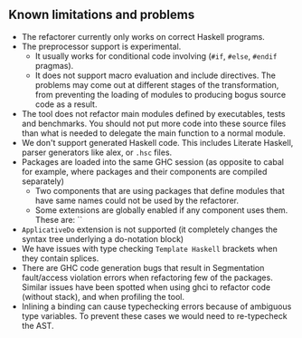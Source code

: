 ## Known limitations and problems

  - The refactorer currently only works on correct Haskell programs.
  - The preprocessor support is experimental.
    - It usually works for conditional code involving (`#if`, `#else`, `#endif` pragmas).
    - It does not support macro evaluation and include directives. The problems may come out at different stages of the transformation, from preventing the loading of modules to producing bogus source code as a result.
  - The tool does not refactor main modules defined by executables, tests and benchmarks. You should not put more code into these source files than what is needed to delegate the main function to a normal module.
  - We don't support generated Haskell code. This includes Literate Haskell, parser generators like alex, or `.hsc` files.
  - Packages are loaded into the same GHC session (as opposite to cabal for example, where packages and their components are compiled separately)
    - Two components that are using packages that define modules that have same names could not be used by the refactorer.
    - Some extensions are globally enabled if any component uses them. These are: ``
  - `ApplicativeDo` extension is not supported (it completely changes the syntax tree underlying a do-notation block)
  - We have issues with type checking `Template Haskell` brackets when they contain splices.
  - There are GHC code generation bugs that result in Segmentation fault/access violation errors when refactoring few of the packages. Similar issues have been spotted when using ghci to refactor code (without stack), and when profiling the tool.
  - Inlining a binding can cause typechecking errors because of ambiguous type variables. To prevent these cases we would need to re-typecheck the AST.
